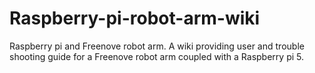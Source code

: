 # Raspberry-pi-robot-arm-wiki
Raspberry pi and Freenove robot arm.
A wiki providing user and trouble shooting guide for a Freenove robot arm coupled with a Raspberry pi 5.
